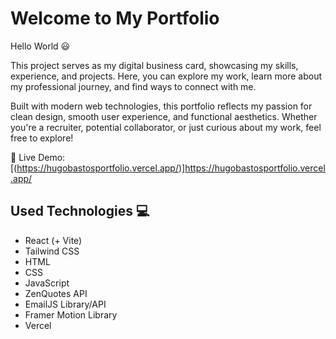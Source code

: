 # Welcome to My Portfolio

Hello World 😃

This project serves as my digital business card, showcasing my skills, experience, and projects. Here, you can explore my work, learn more about my professional journey, and find ways to connect with me.

Built with modern web technologies, this portfolio reflects my passion for clean design, smooth user experience, and functional aesthetics. Whether you're a recruiter, potential collaborator, or just curious about my work, feel free to explore!

🔗 Live Demo: [(https://hugobastosportfolio.vercel.app/)]https://hugobastosportfolio.vercel.app/


## Used Technologies 💻

- React (+ Vite)
- Tailwind CSS
- HTML
- CSS
- JavaScript
- ZenQuotes API
- EmailJS Library/API
- Framer Motion Library
- Vercel